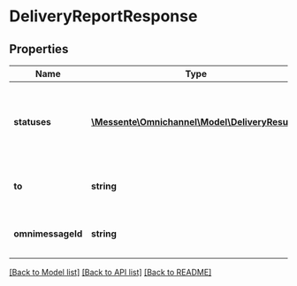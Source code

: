 # DeliveryReportResponse

## Properties
Name | Type | Description | Notes
------------ | ------------- | ------------- | -------------
**statuses** | [**\Messente\Omnichannel\Model\DeliveryResult[]**](DeliveryResult.md) | Contains the delivery reports for each channnel, ordered by send order | 
**to** | **string** | Recipient phone number in e.164 format | 
**omnimessageId** | **string** | Unique identifier for the Omnimessage | 

[[Back to Model list]](../../README.md#documentation-for-models) [[Back to API list]](../../README.md#documentation-for-api-endpoints) [[Back to README]](../../README.md)


